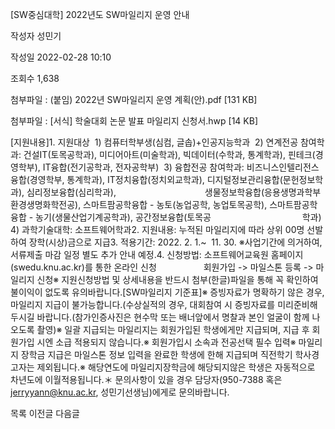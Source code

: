 [SW중심대학] 2022년도 SW마일리지 운영 안내



작성자
성민기


작성일
2022-02-28 10:10


조회수
1,638


첨부파일 : (붙임) 2022년 SW마일리지 운영 계획(안).pdf [131 KB]  

첨부파일 : [서식] 학술대회 논문 발표 마일리지 신청서.hwp [14 KB]


﻿﻿﻿﻿﻿﻿﻿﻿﻿﻿﻿﻿﻿﻿﻿﻿﻿﻿﻿﻿﻿﻿﻿﻿﻿﻿﻿﻿﻿﻿﻿﻿[지원내용]1. 지원대상  1) 컴퓨터학부생(심컴, 글솝)+인공지능학과  2) 연계전공 참여학과: 건설IT(토목공학과), 미디어아트(미술학과), 빅데이터(수학과, 통계학과), 핀테크(경영학부), IT융합(전기공학과, 전자공학부)  3) 융합전공 참여학과: 비즈니스인텔리전스융합(경영학부, 통계학과), IT정치융합(정치외교학과), 디지털정보관리융합(문헌정보학과), 심리정보융합(심리학과),                                    생물정보학융합(응용생명과학부 환경생명화학전공), 스마트팜공학융합 - 농토(농업공학, 농업토목공학), 스마트팜공학융합 - 농기(생물산업기계공학과), 공간정보융합(토목공                                     학과)  4) 과학기술대학: 소프트웨어학과2. 지원내용: 누적된 마일리지에 따라 상위 00명 선발하여 장학(시상)금으로 지급3. 적용기간: 2022. 2. 1.~  11. 30. ※사업기간에 의거하여, 서류제출 마감 일정 별도 추가 안내 예정.4. 신청방법: 소프트웨어교육원 홈페이지(swedu.knu.ac.kr)를 통한 온라인 신청                   회원가입 -> 마일스톤 등록 -> 마일리지 신청※ 지원신청방법 및 상세내용을 반드시 첨부(한글)파일을 통해 꼭 확인하여 불이익이 없도록 유의바랍니다.[SW마일리지 기준표]※ 증빙자료가 명확하기 않은 경우, 마일리지 지급이 불가능합니다.(수상실적의 경우, 대회참여 시 증빙자료를 미리준비해두시길 바랍니다.(참가인증사진은 현수막 또는 배너앞에서 명찰과 본인 얼굴이 함께 나오도록 촬영)※ 일괄 지급되는 마일리지는 회원가입된 학생에게만 지급되며, 지급 후 회원가입 시엔 소급 적용되지 않습니다.※ 회원가입시 소속과 전공선택 필수 입력※ 마일리지 장학금 지급은 마일스톤 정보 입력을 완료한 학생에 한해 지급되며 직전학기 학사경고자는 제외됩니다.※ 해당연도에 마일리지장학금에 해당되지않은 학생은 자동적으로 차년도에 이월적용됩니다.＊ 문의사항이 있을 경우 담당자(950-7388 혹은 jerryyann@knu.ac.kr, 성민기선생님)에게로 문의바랍니다.





목록
이전글
다음글




